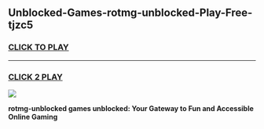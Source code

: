 
## Unblocked-Games-rotmg-unblocked-Play-Free-tjzc5
<h3>
<a href="https://premium76.site?title=rotmg-unblocked&ref=19M">CLICK TO PLAY</a></h3>
<hr>

<h3>
<a href="https://premium76.site?title=rotmg-unblocked&ref=19M">CLICK 2 PLAY</a>
  
</h3>

<a href="https://premium76.site?title=rotmg-unblocked&ref=19M"><img src="https://clearcache.store/games.png"></a>


**rotmg-unblocked games unblocked: Your Gateway to Fun and Accessible Online Gaming**
